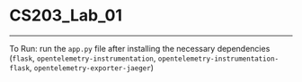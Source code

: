 # CS203_Lab_01
---
To Run:
run the `app.py` file after installing the necessary dependencies (`flask`, `opentelemetry-instrumentation`, `opentelemetry-instrumentation-flask`, `opentelemetry-exporter-jaeger`)
